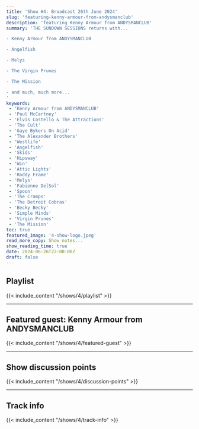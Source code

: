 ```yaml
---
title: 'Show #4: Broadcast 26th June 2024'
slug: 'featuring-kenny-armour-from-andysmanclub'
description: 'featuring Kenny Armour from ANDYSMANCLUB'
summary: 'THE SUNDOWN SESSIONS returns with...

- Kenny Armour from ANDYSMANCLUB

- Angelfish

- Melys

- The Virgin Prunes

- The Mission

- and much, much more...
'
keywords:
 - 'Kenny Armour from ANDYSMANCLUB'
 - 'Paul McCartney'
 - 'Elvis Costello & The Attractions'
 - 'The Cult'
 - 'Gaye Bykers On Acid'
 - 'The Alexander Brothers'
 - 'Westlife'
 - 'Angelfish'
 - 'Skids'
 - 'Hipsway'
 - 'Win'
 - 'Attic Lights'
 - 'Roddy Frame'
 - 'Melys'
 - 'Fabienne DelSol'
 - 'Spoon'
 - 'The Cramps'
 - 'The Detroit Cobras'
 - 'Becky Becky'
 - 'Simple Minds'
 - 'Virgin Prunes'
 - 'The Mission'
toc: true
featured_image: '4-show-logo.jpeg'
read_more_copy: Show notes...
show_reading_time: true
date: 2024-06-26T22:00:00Z
draft: false
---
```


## Playlist
{{< include_content "/shows/4/playlist" >}}

---

## Featured guest: Kenny Armour from ANDYSMANCLUB
{{< include_content "/shows/4/featured-guest" >}}

---

## Show discussion points
{{< include_content "/shows/4/discussion-points" >}}

---

## Track info
{{< include_content "/shows/4/track-info" >}}
